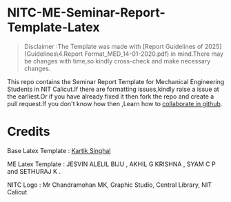 # NITC-ME-Seminar-Report-Template-Latex

> Disclaimer :The Template was made with [Report Guidelines of 2025](Guidelines\4.Report Format_MED_14-01-2020.pdf) in mind.There may be changes with time,so kindly cross-check and make necessary changes.

This repo contains the Seminar Report Template for Mechanical Engineering Students in NIT Calicut.If there are formatting issues,kindly raise a issue at the earliest.Or if you have already fixed it then fork the repo and create a pull request.If you don't know how then ,Learn how to [collaborate in github](https://github.com/firstcontributions/first-contributions).

# Credits

Base Latex Template : [Kartik Singhal](https://github.com/k4rtik/latex-project-report-template) 

ME Latex Template : JESVIN ALELIL BIJU , AKHIL G KRISHNA , SYAM C P and SETHURAJ K .

NITC Logo : Mr Chandramohan MK, Graphic Studio, Central Library, NIT Calicut

